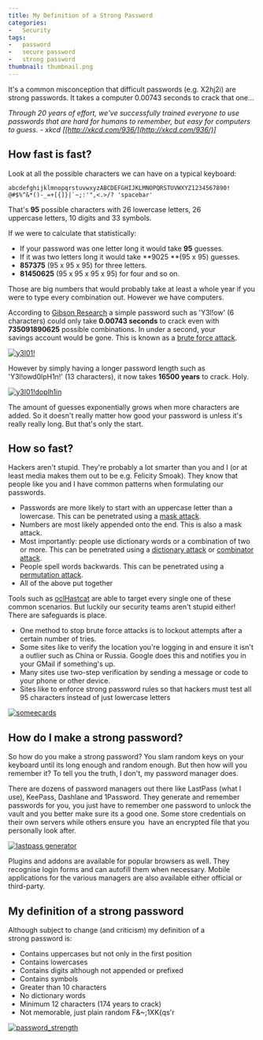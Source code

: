 ```yaml
---
title: My Definition of a Strong Password
categories:
-   Security
tags:
-   password
-   secure password
-   strong password
thumbnail: thumbnail.png
---
```


It's a common misconception that difficult passwords (e.g. X2hj2i) are strong passwords. It takes a computer 0.00743 seconds to crack that one...

_Through 20 years of effort, we've successfully trained everyone to use passwords that are hard for humans to remember, but easy for computers to guess. - xkcd [[http://xkcd.com/936/](http://xkcd.com/936/)]_

<!-- more -->

## How fast is fast?

Look at all the possible characters we can have on a typical keyboard:

```
abcdefghijklmnopqrstuvwxyzABCDEFGHIJKLMNOPQRSTUVWXYZ1234567890! @#$%^&*()-_=+[{]}|`~;:'",<.>/? 'spacebar'
```

That's **95** possible characters with 26 lowercase letters, 26 uppercase letters, 10 digits and 33 symbols.

If we were to calculate that statistically:

*   If your password was one letter long it would take **95** guesses.
*   If it was two letters long it would take **9025 **(95 x 95) guesses.
*   **857375** (95 x 95 x 95) for three letters.
*   **81450625** (95 x 95 x 95 x 95) for four and so on.

Those are big numbers that would probably take at least a whole year if you were to type every combination out. However we have computers.

According to [Gibson Research](https://www.grc.com/haystack.htm) a simple password such as 'Y3l!ow' (6 characters) could only take **0.00743 seconds** to crack even with **735091890625** possible combinations. In under a second, your savings account would be gone. This is known as a [brute force attack](http://hashcat.net/wiki/doku.php?id=mask_attack).

[![y3l01!]({{page.images}}y3l01.png)]({{page.images}}y3l01.png)

However by simply having a longer password length such as 'Y3l!owd0lpH1n!' (13 characters), it now takes **16500 years** to crack. Holy.

[![y3l01!doplh1in]({{page.images}}y3l01doplh1in.png)]({{page.images}}y3l01doplh1in.png)

The amount of guesses exponentially grows when more characters are added. So it doesn't really matter how good your password is unless it's really really long. But that's only the start.

## How so fast?

Hackers aren't stupid. They're probably a lot smarter than you and I (or at least media makes them out to be e.g. Felicity Smoak). They know that people like you and I have common patterns when formulating our passwords.

*   Passwords are more likely to start with an uppercase letter than a lowercase. This can be penetrated using a [mask attack](http://hashcat.net/wiki/doku.php?id=mask_attack).
*   Numbers are most likely appended onto the end. This is also a mask attack.
*   Most importantly: people use dictionary words or a combination of two or more. This can be penetrated using a [dictionary attack](http://hashcat.net/wiki/doku.php?id=dictionary_attack) or [combinator attack](http://hashcat.net/wiki/doku.php?id=combinator_attack).
*   People spell words backwards. This can be penetrated using a [permutation attack](http://hashcat.net/wiki/doku.php?id=permutation_attack).
*   All of the above put together

Tools such as [oclHastcat](http://hashcat.net/oclhashcat/) are able to target every single one of these common scenarios. But luckily our security teams aren't stupid either! There are safeguards is place.

*   One method to stop brute force attacks is to lockout attempts after a certain number of tries.
*   Some sites like to verify the location you're logging in and ensure it isn't a outlier such as China or Russia. Google does this and notifies you in your GMail if something's up.
*   Many sites use two-step verification by sending a message or code to your phone or other device.
*   Sites like to enforce strong password rules so that hackers must test all 95 characters instead of just lowercase letters

[![someecards]({{page.images}}mjaxmy1myzezn2u0nzhlzwzmndu3.png)]({{page.images}}mjaxmy1myzezn2u0nzhlzwzmndu3.png)

## How do I make a strong password?
So how do you make a strong password? You slam random keys on your keyboard until its long enough and random enough. But then how will you remember it? To tell you the truth, I don't, my password manager does.

There are dozens of password managers out there like LastPass (what I use), KeePass, Dashlane and 1Password. They generate and remember passwords for you, you just have to remember one password to unlock the vault and you better make sure its a good one. Some store credentials on their own servers while others ensure you  have an encrypted file that you personally look after.

[![lastpass generator]({{page.images}}lastpass-generator.png)]({{page.images}}lastpass-generator.png)

Plugins and addons are available for popular browsers as well. They recognise login forms and can autofill them when necessary. Mobile applications for the various managers are also available either official or third-party.

## My definition of a strong password

Although subject to change (and criticism) my definition of a strong password is:

*   Contains uppercases but not only in the first position
*   Contains lowercases
*   Contains digits although not appended or prefixed
*   Contains symbols
*   Greater than 10 characters
*   No dictionary words
*   Minimum 12 characters (174 years to crack)
*   Not memorable, just plain random F&~;1XK{qs'r

[![password_strength]({{page.images}}password_strength.png)]({{page.images}}password_strength.png)
